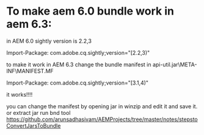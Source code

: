 To make aem 6.0 bundle work in aem 6.3:
========================================


in AEM 6.0  sightly version is 2.2,3

Import-Package: com.adobe.cq.sightly;version="[2.2,3)"


to make it work in AEM 6.3 change the bundle manifest in api-util.jar\META-INF\MANIFEST.MF

Import-Package: com.adobe.cq.sightly;version="[3.1,4)"

it works!!!!

you can change the manifest by opening jar in winzip and edit it and save it. or extract jar
run bnd tool 
https://github.com/arunsadhasivam/AEMProjects/tree/master/notes/stepstoConvertJarsToBundle
